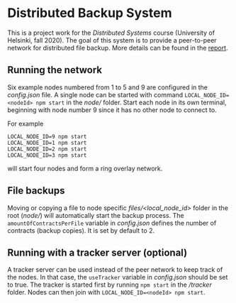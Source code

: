 # Distributed Backup System

This is a project work for the *Distributed Systems* course (University of Helsinki, fall 2020). The goal of this system is to provide a peer-to-peer network for distributed file backup. More details can be found in the [report](./REPORT.md).

## Running the network

Six example nodes numbered from 1 to 5 and 9 are configured in the *config.json* file. A single node can be started with command 
`LOCAL_NODE_ID=<nodeId> npm start` in the *node/* folder. Start each node in its own terminal, beginning with node number 9 since it has no other node to connect to.

For example

`LOCAL_NODE_ID=9 npm start`    
`LOCAL_NODE_ID=1 npm start`    
`LOCAL_NODE_ID=2 npm start`    
`LOCAL_NODE_ID=3 npm start`    

will start four nodes and form a ring overlay network.

## File backups

Moving or copying a file to node specific *files/<local_node_id>* folder in the root (*node/*) will automatically start the backup process. The `amountOfContractsPerFile` variable in *config.json* defines the number of contracts (backup copies). It is set by default to 2.

## Running with a tracker server (optional)

A tracker server can be used instead of the peer network to keep track of the nodes. In that case, the `useTracker` variable in *config.json* should be set to true. The tracker is started first by running `npm start` in the */tracker* folder. Nodes can then join with `LOCAL_NODE_ID=<nodeId> npm start`.
